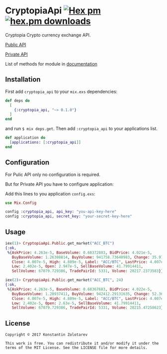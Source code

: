# CryptopiaApi [![Hex pm](http://img.shields.io/hexpm/v/cryptopia_api.svg?style=flat)](https://hex.pm/packages/cryptopia_api) [![hex.pm downloads](https://img.shields.io/hexpm/dt/cryptopia_api.svg?style=flat)](https://hex.pm/packages/cryptopia_api)

Cryptopia Crypto currency exchange API.

[Public API](https://www.cryptopia.co.nz/Forum/Thread/255)

[Private API](https://www.cryptopia.co.nz/Forum/Thread/256)

List of methods for module in [documentation](https://hexdocs.pm/cryptopia_api/api-reference.html)

## Installation

First add `cryptopia_api` to your `mix.exs` dependencies:

```elixir
def deps do
  [
    {:cryptopia_api, "~> 0.1.0"}
  ]
end
```

and run `$ mix deps.get`. Then add `:cryptopia_api` to your applications list.

```elixir
def application do
  [applications: [:cryptopia_api]]
end
```

## Configuration

For Pulic API only no configuration is required.

But for Private API you have to configure application:

Add this lines to you application `config.exs`:

```elixir
use Mix.Config

config :cryptopia_api, api_key: "you-api-key-here"
config :cryptopia_api, secret_key: "your-secret-key-here"
```

## Usage

```elixir
iex(1)> CryptopiaApi.Public.get_market("ACC_BTC")
{:ok,
 %{AskPrice: 4.263e-5, BaseVolume: 0.68372883, BidPrice: 4.021e-5,
   BuyBaseVolume: 1.26308814, BuyVolume: 941758.73640983, Change: 35.97,
   Close: 4.007e-5, High: 4.809e-5, Label: "ACC/BTC", LastPrice: 4.007e-5,
   Low: 2.402e-5, Open: 2.947e-5, SellBaseVolume: 41.79914411,
   SellVolume: 67079.729386, TradePairId: 5331, Volume: 20217.2373583}}

iex(2)> CryptopiaApi.Public.get_market("ACC_BTC", 24)
{:ok,
 %{AskPrice: 4.263e-5, BaseVolume: 0.68367683, BidPrice: 4.022e-5,
   BuyBaseVolume: 1.28937411, BuyVolume: 942412.29131635, Change: 52.36,
   Close: 4.007e-5, High: 4.809e-5, Label: "ACC/BTC", LastPrice: 4.007e-5,
   Low: 2.402e-5, Open: 2.63e-5, SellBaseVolume: 41.79914411,
   SellVolume: 67079.729386, TradePairId: 5331, Volume: 20215.47258623}}
```

## License

    Copyright © 2017 Konstantin Zolotarev

    This work is free. You can redistribute it and/or modify it under the
    terms of the MIT License. See the LICENSE file for more details.
